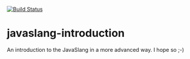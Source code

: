 [![Build Status](https://travis-ci.org/kraluk/javaslang-introduction.svg?branch=master)](https://travis-ci.org/kraluk/javaslang-introduction)

# javaslang-introduction

An introduction to the JavaSlang in a more advanced way. I hope so ;-)
